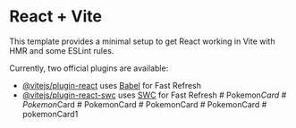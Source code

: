 # React + Vite

This template provides a minimal setup to get React working in Vite with HMR and some ESLint rules.

Currently, two official plugins are available:

- [@vitejs/plugin-react](https://github.com/vitejs/vite-plugin-react/blob/main/packages/plugin-react/README.md) uses [Babel](https://babeljs.io/) for Fast Refresh
- [@vitejs/plugin-react-swc](https://github.com/vitejs/vite-plugin-react-swc) uses [SWC](https://swc.rs/) for Fast Refresh
#   P o k e m o n _ C a r d  
 #   P o k e m o n _ C a r d  
 #   P o k e m o n C a r d  
 #   P o k e m o n C a r d  
 #   P o k e m o n C a r d  
 #   p o k e m o n C a r d 1  
 